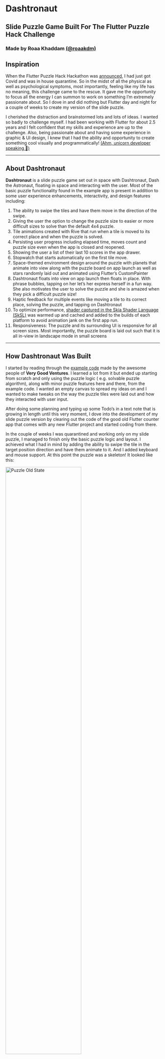 # Dashtronaut

## Slide Puzzle Game Built For The Flutter Puzzle Hack Challenge

### Made by Roaa Khaddam [(@roaakdm)](https://twitter.com/roaakdm)

## Inspiration

When the Flutter Puzzle Hack Hackathon was [announced](https://twitter.com/FlutterDev/status/1479184966927872000), I had
just got Covid and was in house quarantine. So in the midst of all the physical as well as psychological symptoms, most
importantly, feeling like my life has no meaning, this challenge came to the rescue. It gave me the opportunity to focus
all the energy I can summon to work on something I’m extremely passionate about. So I dove in and did nothing but
Flutter day and night for a couple of weeks to create my version of the slide puzzle.


I cherished the distraction and brainstormed lots and lots of ideas. I wanted so badly to challenge myself. I had been
working with Flutter for about 2.5 years and I felt confident that my skills and experience are up to the challenge.
Also, being passionate about and having some experience in graphic & UI design, I knew that I had the ability and
opportunity to create something cool visually and
programmatically! [(Ahm, unicorn developer speaking 🦄)](https://youtu.be/MIepaf7ks40?t=182)

---

## About Dashtronaut

**Dashtronaut** is a slide puzzle game set out in space with Dashtronaut, Dash the Astronaut, floating in space and
interacting with the user. Most of the basic puzzle functionality found in the example app is present in addition to
some user experience enhancements, interactivity, and design features including:

1. The ability to swipe the tiles and have them move in the direction of the swipe.
2. Giving the user the option to change the puzzle size to easier or more difficult sizes to solve than the default 4x4
   puzzle.
3. Tile animations created with Rive that run when a tile is moved to its correct place and when the puzzle is solved.
4. Persisting user progress including elapsed time, moves count and puzzle size even when the app is closed and
   reopened.
5. Showing the user a list of their last 10 scores in the app drawer.
6. Stopwatch that starts automatically on the first tile move.
7. Space-themed environment design around the puzzle with planets that animate into view along with the puzzle board on
   app launch as well as stars randomly laid out and animated using Flutter’s CustomPainter
8. Dashtronaut floats into view on app launch then floats in place. With phrase bubbles, tapping on her let’s her
   express herself in a fun way. She also motivates the user to solve the puzzle and she is amazed when they pick a
   difficult puzzle size!
9. Haptic feedback for multiple events like moving a tile to its correct place, solving the puzzle, and tapping on
   Dashtronaut
10. To optimize
    performance, [shader captured in the Skia Shader Language (SkSL)](https://docs.flutter.dev/perf/rendering/shader)
    was warmed up and cached and added to the builds of each platform to avoid animation jank on the first app run.
11. Responsiveness: The puzzle and its surrounding UI is responsive for all screen sizes. Most importantly, the puzzle
    board is laid out such that it is all in-view in landscape mode in small screens

---

## How Dashtronaut Was Built

I started by reading through the [example code](https://github.com/VGVentures/slide_puzzle) made by the awesome people
of **Very Good Ventures**. I learned a lot from it but ended up starting from scratch and only using the puzzle logic (
e.g. solvable puzzle algorithm), along with minor puzzle features here and there, from the example code. I wanted an
empty canvas to spread my ideas on and I wanted to make tweaks on the way the puzzle tiles were laid out and how they
interacted with user input.

After doing some planning and typing up some Todo’s in a text note that is growing in length until this very moment, I
dove into the development of my slide puzzle version by clearing out the code of the good old Flutter counter app that
comes with any new Flutter project and started coding from there.

In the couple of weeks I was quarantined and working only on my slide puzzle, I managed to finish only the basic puzzle
logic and layout. I achieved what I had in mind by adding the ability to swipe the tile in the target position direction
and have them animate to it. And I added keyboard and mouse support. At this point the puzzle was a skeleton! It looked
like this:

<img src="https://dashtronaut.app/images/skeleton-puzzle.png" alt="Puzzle Old State" width="70%" />

It even had the ability to do this:


<img src="https://user-images.githubusercontent.com/50345358/157831017-282fb274-f161-40e2-b69e-b55144c00ebe.gif" alt="Fun Puzzle" width="350px" />

Wouldn’t such a puzzle be much easier to solve!


---
Anyway, as soon as the puzzle was in a stable state and I got to the design part, I tested negative for Covid and had to
get back to real life and I wasn’t able to focus on the puzzle full-time. So in the remaining weeks before the deadline,
in between client projects and my full-time job responsibilities, I squeezed in some hours and was able to create the
designs and animations, come up with the Dashtronaut name, buy a domain to host the web app and the app landing page and
tutorials pages, which I also built as quickly as I could with pure Html, CSS & JavaScript, deploy the web app, submit
the app to the App Store (iOS & MacOS) and to the Google Play Store for Android, and finally, work on the demo video.

### Design Inspiration - Why Dashtronaut?

I liked the idea of presenting the image of the tiles floating in space, so I created the design accordingly. And
because this is a game, I wanted to add something fun and interactive to it, I wanted to add a character! And since the
puzzle is in space, it made sense to have an astronaut character. But what made even more sense, and what I’ve wanted to
do since the moment I saw the hackathon announcement, is bring Dash, the beloved and unbelievably cute Flutter & Dart
mascot, into the picture!

By grabbing a pen & paper and doing a quick sketch, Dashtronaut, Dash the Astronaut, was born!

<img src="https://dashtronaut.app/images/dash-sketch.png" alt="Dashtronaut Sketch before & after" />

--- 

## Educational Content

It felt selfish to me to enjoy the process of creating Dashtronaut that much and not share it! So I dedicated pages in
[Dashtronaut’s website](https://dashtronaut.app/tutorials/introduction) to articles explaining the app’s architecture as
well as individual tutorials detailing each feature in the app. And those tutorials will be updated and added to
regularly.

---

## What's next for Dashtronaut

With Flutter, there are absolutely no limits to what you can do. And Dashtronaut is nothing but a small portion of what
I wanted to do. But I’m proud of what I accomplished and will do my best to keep updating the app with features in the
future. Because it turned out to be an amazingly fun project rich with stuff to learn and teach.

